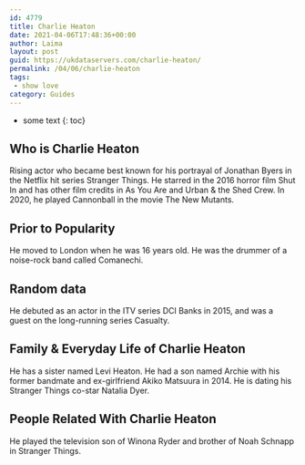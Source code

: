 ```yaml
---
id: 4779
title: Charlie Heaton
date: 2021-04-06T17:48:36+00:00
author: Laima
layout: post
guid: https://ukdataservers.com/charlie-heaton/
permalink: /04/06/charlie-heaton
tags:
 - show love
category: Guides
---
```


* some text
{: toc}


## Who is Charlie Heaton
                  
                  
                  
Rising actor who became best known for his portrayal of Jonathan Byers in the Netflix hit series Stranger Things. He starred in the 2016 horror film Shut In and has other film credits in As You Are and Urban & the Shed Crew. In 2020, he played Cannonball in the movie The New Mutants. 
                  
              
            
              
            
                
                
                
## Prior to Popularity
                  
                  
                  
He moved to London when he was 16 years old. He was the drummer of a noise-rock band called Comanechi. 
                  
              
            
              
            
                
                
                
## Random data
                  
                  
                  
He debuted as an actor in the ITV series DCI Banks in 2015, and was a guest on the long-running series Casualty.
                  
              
            
              
            
                
                
                
## Family & Everyday Life of Charlie Heaton
                  
                  
                  
He has a sister named Levi Heaton. He had a son named Archie with his former bandmate and ex-girlfriend Akiko Matsuura in 2014. He is dating his Stranger Things co-star Natalia Dyer.
                  
              
            
              
            
                
                
                
## People Related With Charlie Heaton
                  
                  
                  
He played the television son of Winona Ryder and brother of Noah Schnapp in Stranger Things.
                  
              
            
              
            
                
              
            
              
              
            
            
              
            
          
          
          